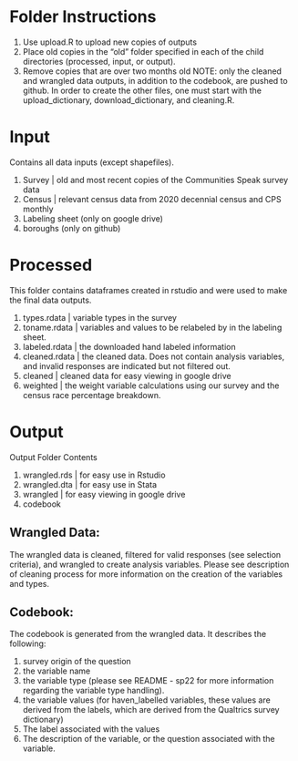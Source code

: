 # Folder Instructions
1. Use upload.R to upload new copies of outputs
2. Place old copies in the “old” folder specified in each of the child directories (processed, input, or output).
3. Remove copies that are over two months old
NOTE: only the cleaned and wrangled data outputs, in addition to the codebook, are pushed to github.  In order to create the other files, one must start with the upload_dictionary, download_dictionary, and cleaning.R.

# Input
Contains all data inputs (except shapefiles).
1. Survey | old and most recent copies of the Communities Speak survey data
2. Census | relevant census data from 2020 decennial census and CPS monthly
3. Labeling sheet (only on google drive)
4. boroughs (only on github)

# Processed
This folder contains dataframes created in rstudio and were used to make the final data outputs.

1. types<date>.rdata | variable types in the survey
2. toname<date>.rdata | variables and values to be relabeled by in the labeling sheet.
3. labeled<date>.rdata | the downloaded hand labeled information
4. cleaned<date>.rdata | the cleaned data.  Does not contain analysis variables, and invalid responses are indicated but not filtered out.
5. cleaned<date> | cleaned data for easy viewing in google drive
6. weighted<date> | the weight variable calculations using our survey and the census race percentage breakdown.

# Output
Output Folder Contents
1. wrangled<date>.rds | for easy use in Rstudio
2. wrangled<date>.dta | for easy use in Stata
3. wrangled<date> | for easy viewing in google drive
4. codebook<date>

## Wrangled Data:
The wrangled data is cleaned, filtered for valid responses (see selection criteria), and wrangled to create analysis variables. Please see description of cleaning process for more information on the creation of the variables and types.

## Codebook:
The codebook is generated from the wrangled data.  It describes the following:
1. survey origin of the question
2. the variable name
3. the variable type (please see README - sp22 for more information regarding the variable type handling).
4. the variable values (for haven_labelled variables, these values are derived from the labels, which are derived from the Qualtrics survey dictionary)
5. The label associated with the values
6. The description of the variable, or the question associated with the variable.
